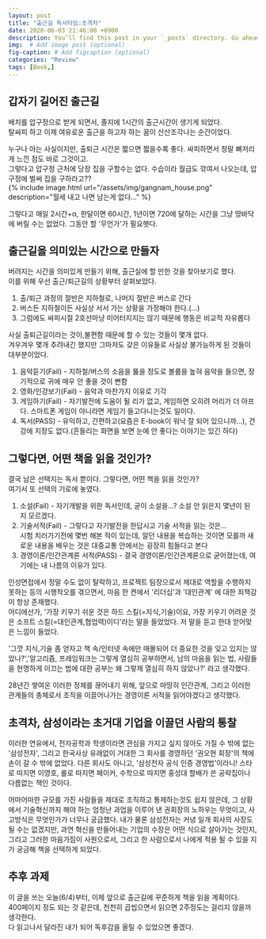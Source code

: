 ```yaml
---
layout: post
title: "출근길 독서타임:초격차"
date: 2020-06-03 21:46:00 +0900
description: You’ll find this post in your `_posts` directory. Go ahead and edit it and re-build the site to see your changes. # Add post description (optional)
img:  # Add image post (optional)
fig-caption: # Add figcaption (optional)
categories: "Review"
tags: [Book,]
---
```

## 갑자기 길어진 출근길
배치를 압구정으로 받게 되면서, 졸지에 1시간의 출근시간이 생기게 되었다.  
탈싸피 하고 이제 여유로운 출근을 하고자 하는 꿈이 산산조각나는 순간이었다.  

누구나 아는 사실이지만, 출퇴근 시간은 짧으면 짧을수록 좋다. 싸피하면서 정말 뼈저리게 느낀 점도 바로 그것이고.  
그렇다고 압구정 근처에 당장 집을 구할수는 없다. 수습이라 월급도 깎여서 나오는데, 압구정에 벌써 집을 구하라고??  
{% include image.html url="/assets/img/gangnam_house.png" description="월세 내고 나면 남는게 없다..." %}  

그렇다고 매일 2시간+α, 한달이면 60시간, 1년이면 720에 달하는 시간을 그냥 땅바닥에 버릴 수는 없었다. 그동안 할 '무언가'가 필요햇다.
## 출근길을 의미있는 시간으로 만들자
버려지는 시간을 의미있게 만들기 위해, 출근실에 할 만한 것을 찾아보기로 했다.  
이를 위해 우선 출근/퇴근길의 상황부터 살펴보았다.
1. 출/퇴근 과정의 절반은 지하철로, 나머지 절반은 버스로 간다
2. 버스든 지하철이든 사실상 서서 가는 상황을 가정해야 한다.(...)
3. 그럼에도 싸피시절 2호선마냥 미어터지지는 않기 때문에 행동은 비교적 자유롭다

사실 출퇴근길이라는 것이,불편함 때문에 할 수 있는 것들이 몇개 없다.  
겨우겨우 몇개 추려내긴 했지만 그마저도 갖은 이유들로 사실상 불가능하게 된 것들이 대부분이었다.
1. 음악듣기(Fail) - 지하철/버스의 소음을 뚫을 정도로 볼륨을 높혀 음악을 들으면, 장기적으로 귀에 매우 안 좋을 것이 뻔함  
2. 영화/인강보기(Fail) - 음악과 마찬가지 이유로 기각
3. 게임하기(Fail) - 자기발전에 도움이 될 리가 없고, 게임하면 오히려 머리가 더 아프다. 스마트폰 게임이 아니라면 게임기 들고다니는것도 일이다.
4. 독서(PASS) - 유익하고, 간편하고(요즘은 E-book이 워낙 잘 되어 있으니까...), 건강에 지장도 없다.(흔들리는  화면을 보면 눈에 안 좋다는 이야기는 있긴 하다)

## 그렇다면, 어떤 책을 읽을 것인가?
결국 남은 선택지는 독서 뿐이다. 그렇다면, 어떤 책을 읽을 것인가?  
여기서 또 선택의 기로에 놓였다.

1. 소설(Fail) - 자기개발을 위한 독서인데, 굳이 소설을...? 소설 안 읽은지 몇년이 된 지 모르겠다.
2. 기술서적(Fail) - 그렇다고 자기발전을 한답시고 기술 서적을 읽는 것은...  
시험 치러가기전에 몇번 해본 적이 있는데, 알던 내용을 복습하는 것이면 모를까 새로운 내용을 배우는 것은 대중교통 안에서는 굉장히 힘들다고 본다
3. 경영이론/인간관계론 서적(PASS) - 결국 경영이론/인간관계론으로 굳어졌는데, 여기에는 내 나름의 이유가 있다.  

인성면접에서 정말 수도 없이 탈락하고, 프로젝트 팀장으로서 제대로 역할을 수행하지 못하는 등의 시행착오를 겪으면서, 마음 한 켠에서 '리더십'과 '대인관계' 에 대한 죄책감이 항상 존재했다.  
어디에선가, '가장 키우기 쉬운 것은 하드 스킬(=지식,기술)이요, 가장 키우기 어려운 것은 소프트 스킬(=대인관계,협업력)이디'라는 말을 들었었다. 저 말을 듣고 한대 얻어맞은 느낌이 들었다.  

'그깟 지식,기술 좀 얻자고 책 속/인터넷 속에만 매몰되어 더 중요한 것을 잊고 있지는 않았나?','알고리즘, 프레임워크는 그렇게 열심히 공부하면서, 남의 마음을 읽는 법, 사람들을 현명하게 이끄는 법에 대한 공부는 왜 그렇제 열심히 하지 않았나?' 라고 생각했다.

28년간 쌓여온 이러한 정체를 끊어내기 위해, 앞으로 마땅히 인간관계, 그리고 이러한 관계들의 총체로서 조직을 이끌어나가는 경영이론 서적을 읽어야겠다고 생각했다.

## 초격차, 삼성이라는 초거대 기업을 이끌던 사람의 통찰
이러한 연유에서, 전자공학과 학생이라면 관심을 가지고 싶지 않아도 가질 수 밖에 없는 '삼성전자', 그리고 한국사상 유래없이 거대한 그 회사를 경영하던 '권오현 회장'의 책에 손이 갈 수 밖에 없었다. 다른 회사도 아니고, '삼성전자 공식 인증 경영법'이라니! 스타로 따지면 이영호, 롤로 따지면 페이커, 수학으로 따지면 홍성대 할배가 쓴 공략집이나 다름없는 책인 것이다.  

어마어마한 규모를 가진 사람들을 제대로 조직하고 통제하는것도 쉽지 않은데, 그 상황에서 기술혁신까지 해야 하는 엄청난 과업을 이루어 낸 권회장의 노하우는 무엇이고, 사고방식은 무엇인가가 너무나 궁금했다. 내가 물론 삼성전자는 커녕 일개 회사의 사장도 될 수는 없겠지만, 과연 혁신을 만들어내는 기업의 수장은 어떤 식으로 살아가는 것인지, 그리고 그러한 마음가짐이 사원으로서, 그리고 한 사람으로서 나에게 적용 될 수 있을 지가 궁금해 책을 선택하게 되었다.

## 추후 과제
이 글을 쓰는 오늘(6/4)부터, 이제 앞으로 출근길에 꾸준하게 책을 읽을 계획이다.  
400페이지 정도 되는 것 같은데, 천천히 곱씹으면서 읽으면 2주정도는 걸리지 않을까 생각한다.  
다 읽고나서 달라진 내가 되어 독후감을 올릴 수 있었으면 좋겠다.
